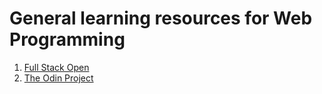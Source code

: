 # General learning resources for Web Programming

1. [Full Stack Open](https://www.classcentral.com/course/fullstackopen-deep-dive-into-modern-web-development-66418)
2. [The Odin Project](https://www.theodinproject.com/)
